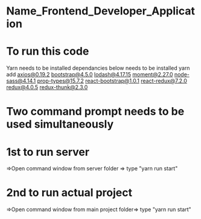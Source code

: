 # Name_Frontend_Developer_Application

# To run this code 
Yarn needs to be installed 
dependancies below needs to be installed
yarn add axios@0.19.2 bootstrap@4.5.0 lodash@4.17.15 moment@2.27.0 node-sass@4.14.1 prop-types@15.7.2 react-bootstrap@1.0.1 react-redux@7.2.0 redux@4.0.5 redux-thunk@2.3.0

# Two command prompt needs to be used simultaneously
# 1st to run server 
=>Open command window from server folder => type "yarn run start"
# 2nd to run actual project
=>Open command window from main project folder=> type "yarn run start"
